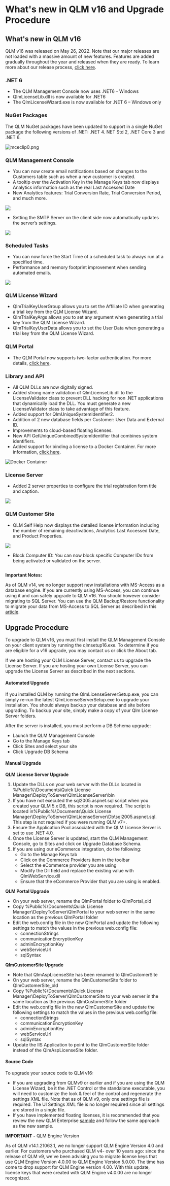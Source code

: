# What's new in QLM v16 and Upgrade Procedure

## **What's new in QLM v16**

QLM v16 was released on May 26, 2022. Note that our major releases are not loaded with a massive amount of new features. Features are added gradually throughout the year and released when they are ready. To learn more about our release process, [click here](../blog/iterative-releases.md).

### .NET 6

* The QLM Management Console now uses .NET6 – Windows
* QlmLicenseLib.dll is now available for .NET6
* The QlmLicenseWizard.exe is now available for .NET 6 – Windows only

### NuGet Packages

The QLM NuGet packages have been updated to support in a single NuGet package the following versions of .NET: .NET 4. NET Std 2, .NET Core 3 and .NET 6.&#x20;

&#x20;

![mceclip0.png](https://support.soraco.co/hc/article_attachments/8124312786708/mceclip0.png)

### QLM Management Console

* You can now create email notifications based on changes to the Customers table such as when a new customer is created.
* A tooltip over the Activation Key in the Manage Keys tab now displays Analytics information such as the real Last Accessed Date
* New Analytics features: Trial Conversion Rate, Trial Conversion Period, and much more.

![](https://soraco.co/wp-content/uploads/2022/05/AnalyticsTooltip.png)

* Setting the SMTP Server on the client side now automatically updates the server’s settings.

![](https://soraco.co/wp-content/uploads/2022/05/SMTPSettings.png)

### Scheduled Tasks

* You can now force the Start Time of a scheduled task to always run at a specified time.
* Performance and memory footprint improvement when sending automated emails.

![](https://soraco.co/wp-content/uploads/2022/05/ScheduledTasks.png)

### QLM License Wizard

* QlmTrialKeyUserGroup allows you to set the Affiliate ID when generating a trial key from the QLM License Wizard.
* QlmTrialKeyArgs allows you to set any argument when generating a trial key from the QLM License Wizard.
* QlmTrialKeyUserData allows you to set the User Data when generating a trial key from the QLM License Wizard.

### QLM Portal

* The QLM Portal now supports two-factor authentication. For more details, [click here](../qlm-portal/qlm-portal-two-factor-authentication.md).

### Library and API

* All QLM DLLs are now digitally signed.
* Added strong name validation of QlmLicenseLib.dll to the LicenseValidator class to prevent DLL hacking for non .NET applications that dynamically load the DLL. You must generate a new LicenseValidator class to take advantage of this feature.
* Added support for QlmUniqueSystemIdentifier2.
* Addition of 2 new database fields per Customer: User Data and External ID.
* Improvements to cloud-based floating licenses.
* New API GetUniqueCombinedSystemIdentifier that combines system identifiers.
* Added support for binding a license to a Docker Container. For more information, [click here](../how-to/how-to-bind-a-license-to-a-docker-container.md).

![Docker Container](https://soraco.co/wp-content/uploads/2022/05/DockerContainer.png)

### License Server

* Added 2 server properties to configure the trial registration form title and caption.

![](https://soraco.co/wp-content/uploads/2022/05/NewServerProperties.png)

### &#x20;

### QLM Customer Site

* QLM Self Help now displays the detailed license information including the number of remaining deactivations, Analytics Last Accessed Date, and Product Properties.

![](https://soraco.co/wp-content/uploads/2022/05/QlmSelfHelp-e1653180186652.png)



* Block Computer ID:  You can now block specific Computer IDs from being activated or validated on the server.

<figure><img src="https://soraco.co/wp-content/uploads/2022/05/BlockComputerIDs.png" alt=""><figcaption></figcaption></figure>

**Important Notes:**

As of QLM v14, we no longer support new installations with MS-Access as a database engine. If you are currently using MS-Access, you can continue using it and can safely upgrade to QLM v16. You should however consider migrating to SQL Server. You can use the QLM Backup/Restore functionality to migrate your data from MS-Access to SQL Server as described in this [article](../qlm-license-server/how-to-migrate-a-qlm-license-server-to-another-server.md).

## Upgrade Procedure

To upgrade to QLM v16, you must first install the QLM Management Console on your client system by running the qlmsetup16.exe. To determine if you are eligible for a v16 upgrade, you may contact us or click the About tab.&#x20;

If we are hosting your QLM License Server, contact us to upgrade the License Server. If you are hosting your own License Server, you can upgrade the License Server as described in the next sections.

#### Automated Upgrade

If you installed QLM by running the QlmLicenseServerSetup.exe, you can simply re-run the latest QlmLicenseServerSetup.exe to upgrade your installation. You should always backup your database and site before upgrading. To backup your site, simply make a copy of your Qlm License Server folders.

After the server is installed, you must perform a DB Schema upgrade:

* Launch the QLM Management Console
* Go to the Manage Keys tab
* Click Sites and select your site
* Click Upgrade DB Schema

#### Manual Upgrade

**QLM License Server Upgrade**

1. Update the DLLs on your web server with the DLLs located in %Public%\Documents\Quick License Manager\DeployToServer\QlmLicenseServer\bin
2. If you have not executed the sql2005.aspnet.sql script when you created your QLM 5.x DB, this script is now required. The script is located in%Public%\Documents\Quick License Manager\DeployToServer\QlmLicenseServer\Db\sql2005.aspnet.sql. This step is not required if you were running QLM v7+.
3. Ensure the Application Pool associated with the QLM License Server is set to use .NET 4.0.
4. Once the License Server is updated, start the QLM Management Console, go to Sites and click on Upgrade Database Schema.
5. If you are using our eCommerce integration, do the following:
   * Go to the Manage Keys tab
   * Click on the Commerce Providers item in the toolbar
   * Select the eCommerce provider you are using
   * Modify the Dll field and replace the existing value with QlmWebService.dll&#x20;
   * Ensure that the eCommerce Provider that you are using is enabled.

**QLM Portal Upgrade**

* On your web server, rename the QlmPortal folder to QlmPortal\_old
* Copy %Public%\Documents\Quick License Manager\DeployToServer\QlmPortal to your web server in the same location as the previous QlmPortal folder
* Edit the web.config file in the new QlmPortal and update the following settings to match the values in the previous web.config file:
  * connectionStrings
  * communicationEncryptionKey
  * adminEncryptionKey
  * webServiceUrl
  * sqlSyntax

**QlmCustomerSite Upgrade**

* Note that QlmAspLicenseSite has been renamed to QlmCustomerSite
* On your web server, rename the QlmCustomerSite folder to QlmCustomerSite\_old
* Copy %Public%\Documents\Quick License Manager\DeployToServer\QlmCustomerSite to your web server in the same location as the previous QlmCustomerSite folder
* Edit the web.config file in the new QlmCustomerSite and update the following settings to match the values in the previous web.config file:
  * connectionStrings
  * communicationEncryptionKey
  * adminEncryptionKey
  * webServiceUrl
  * sqlSyntax
* Update the IIS Application to point to the QlmCustomerSite folder instead of the QlmAspLicenseSite folder.

#### Source Code

To upgrade your source code to QLM v16:

* If you are upgrading from QLMv9 or earlier and if you are using the QLM License Wizard, be it the .NET Control or the standalone executable, you will need to customize the look & feel of the control and regenerate the settings XML file. Note that as of QLM v9, only one settings file is required. The UI Settings XML file is no longer required since all settings are stored in a single file.
* If you have implemented floating licenses, it is recommended that you review the new QLM Enterprise [sample](../floating-licenses/on-premise-floating-licenses/how-to-support-floating-and-node-locked-licences-in-the-same-app.md) and follow the same approach as the new sample.&#x20;

**IMPORTANT -** QLM Engine Version

As of QLM v14.1.21063.1, we no longer support QLM Engine Version 4.0 and earlier. For customers who purchased QLM v4- over 10 years ago: since the release of QLM v9, we've been advising you to migrate license keys that use QLM Engine Version 4.0.00 to QLM Engine Version 5.0.00. The time has come to drop support for QLM Engine version 4.00. With this update, license keys that were created with QLM Engine v4.0.00 are no longer recognized.
